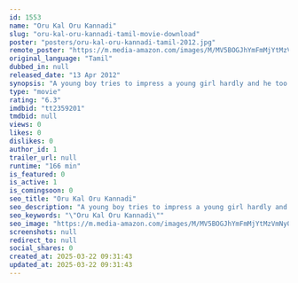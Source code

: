 ```yaml
---
id: 1553
name: "Oru Kal Oru Kannadi"
slug: "oru-kal-oru-kannadi-tamil-movie-download"
poster: "posters/oru-kal-oru-kannadi-tamil-2012.jpg"
remote_poster: "https://m.media-amazon.com/images/M/MV5BOGJhYmFmMjYtMzVmNy00OGM0LWEwZmQtNzc1NTAwY2EyYjc2XkEyXkFqcGdeQXVyMTEzNzg0Mjkx._V1_SX300.jpg"
original_language: "Tamil"
dubbed_in: null
released_date: "13 Apr 2012"
synopsis: "A young boy tries to impress a young girl hardly and he too succeeds in it. But there lies the twist, because of a single phone call."
type: "movie"
rating: "6.3"
imdbid: "tt2359201"
tmdbid: null
views: 0
likes: 0
dislikes: 0
author_id: 1
trailer_url: null
runtime: "166 min"
is_featured: 0
is_active: 1
is_comingsoon: 0
seo_title: "Oru Kal Oru Kannadi"
seo_description: "A young boy tries to impress a young girl hardly and he too succeeds in it. But there lies the twist, because of a single phone call."
seo_keywords: "\"Oru Kal Oru Kannadi\""
seo_image: "https://m.media-amazon.com/images/M/MV5BOGJhYmFmMjYtMzVmNy00OGM0LWEwZmQtNzc1NTAwY2EyYjc2XkEyXkFqcGdeQXVyMTEzNzg0Mjkx._V1_SX300.jpg"
screenshots: null
redirect_to: null
social_shares: 0
created_at: 2025-03-22 09:31:43
updated_at: 2025-03-22 09:31:43
---
```


